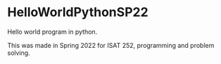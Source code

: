 # HelloWorldPythonSP22
Hello world program in python.

This was made in Spring 2022 for ISAT 252, programming and problem solving.
